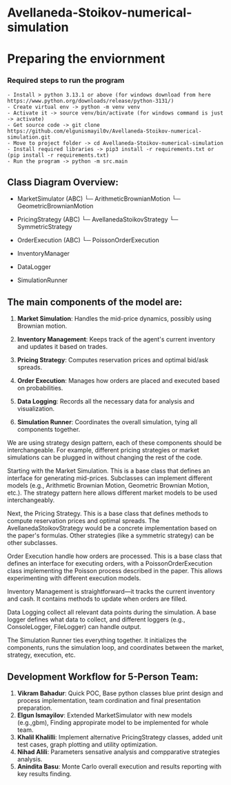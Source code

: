 
# Avellaneda-Stoikov-numerical-simulation
# Preparing the enviornment
### 	Required steps to run the program
	- Install > python 3.13.1 or above (for windows download from here https://www.python.org/downloads/release/python-3131/)
	- Create virtual env -> python -m venv venv
	- Activate it -> source venv/bin/activate (for windows command is just -> activate)
	- Get source code -> git clone https://github.com/elgunismayil0v/Avellaneda-Stoikov-numerical-simulation.git
	- Move to project folder -> cd Avellaneda-Stoikov-numerical-simulation
	- Install required libraries -> pip3 install -r requirements.txt or (pip install -r requirements.txt)
	- Run the program -> python -m src.main


## Class Diagram Overview:

- MarketSimulator (ABC)
  └─ ArithmeticBrownianMotion
  └─ GeometricBrownianMotion

- PricingStrategy (ABC)
  └─ AvellanedaStoikovStrategy
  └─ SymmetricStrategy

- OrderExecution (ABC)
  └─ PoissonOrderExecution

- InventoryManager
- DataLogger
- SimulationRunner

## The main components of the model are:

1. **Market Simulation**: Handles the mid-price dynamics, possibly using Brownian motion.

2. **Inventory Management**: Keeps track of the agent's current inventory and updates it based on trades.

3. **Pricing Strategy**: Computes reservation prices and optimal bid/ask spreads.

4. **Order Execution**: Manages how orders are placed and executed based on probabilities.

5. **Data Logging**: Records all the necessary data for analysis and visualization.

6. **Simulation Runner**: Coordinates the overall simulation, tying all components together.

We are using strategy design pattern, each of these components should be interchangeable. For example, different pricing strategies or market simulations can be plugged in without changing the rest of the code.

Starting with the Market Simulation. This is a base class that defines an interface for generating mid-prices. Subclasses can implement different models (e.g., Arithmetic Brownian Motion, Geometric Brownian Motion, etc.). The strategy pattern here allows different market models to be used interchangeably.

Next, the Pricing Strategy. This is a base class that defines methods to compute reservation prices and optimal spreads. The AvellanedaStoikovStrategy would be a concrete implementation based on the paper's formulas. Other strategies (like a symmetric strategy) can be other subclasses.

Order Execution handle how orders are processed. This is a base class that defines an interface for executing orders, with a PoissonOrderExecution class implementing the Poisson process described in the paper. This allows experimenting with different execution models.

Inventory Management is straightforward—it tracks the current inventory and cash. It contains methods to update when orders are filled.

Data Logging collect all relevant data points during the simulation. A base logger defines what data to collect, and different loggers (e.g., ConsoleLogger, FileLogger) can handle output.

The Simulation Runner ties everything together. It initializes the components, runs the simulation loop, and coordinates between the market, strategy, execution, etc.

## Development Workflow for 5-Person Team:
1. **Vikram Bahadur**: Quick POC, Base python classes blue print design and process implementation, team cordination and final presentation preparation.
2. **Elgun Ismayilov**: Extended MarketSimulator with new models (e.g.,gbm), Finding appropirate model to be implemented for whole team.
3. **Khalil Khalilli**: Implement alternative PricingStrategy classes, added unit test cases, graph plotting and utility optimization.
4. **Nihad Alili**: Parameters sensative analysis and compparative strategies analysis.
5. **Anindita Basu**: Monte Carlo overall execution and results reporting with key results finding.




